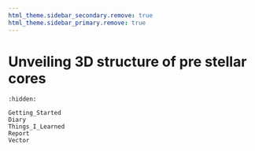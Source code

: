 ```yaml
---
html_theme.sidebar_secondary.remove: true
html_theme.sidebar_primary.remove: true
---
```


# Unveiling 3D structure of pre stellar cores

```{toctree}
:hidden:

Getting_Started
Diary
Things_I_Learned
Report
Vector